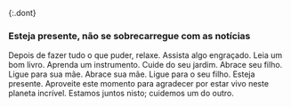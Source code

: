{:.dont} 
 ### Esteja presente, não se sobrecarregue com as notícias 

Depois de fazer tudo o que puder, relaxe. Assista algo engraçado. Leia um bom livro. Aprenda um instrumento. Cuide do seu jardim. Abrace seu filho. Ligue para sua mãe. Abrace sua mãe. Ligue para o seu filho. Esteja presente. Aproveite este momento para agradecer por estar vivo neste planeta incrível. Estamos juntos nisto; cuidemos um do outro. 
